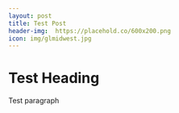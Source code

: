 ```yaml
---
layout: post
title: Test Post
header-img:  https://placehold.co/600x200.png
icon: img/glmidwest.jpg
---
```



# Test Heading

Test paragraph
